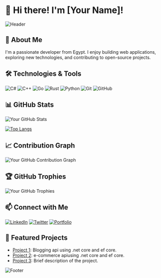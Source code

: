 # 👋 Hi there! I'm [Your Name]!

![Header](https://user-images.githubusercontent.com/your-image-path/your-header.png)

## 🚀 About Me
I'm a passionate developer from Egypt. I enjoy building web applications, exploring new technologies, and contributing to open-source projects.


## 🛠️ Technologies & Tools
![C#](https://img.shields.io/badge/C%23-239120?style=flat-square&logo=c-sharp&logoColor=white)
![C++](https://img.shields.io/badge/C++-00599C?style=flat-square&logo=c%2B%2B&logoColor=white)
![Go](https://img.shields.io/badge/Go-00ADD8?style=flat-square&logo=go&logoColor=white)
![Rust](https://img.shields.io/badge/Rust-000000?style=flat-square&logo=rust&logoColor=white)
![Python](https://img.shields.io/badge/Python-3776AB?style=flat-square&logo=python&logoColor=white)
![Git](https://img.shields.io/badge/Git-F05032?style=flat-square&logo=git&logoColor=white)
![GitHub](https://img.shields.io/badge/GitHub-181717?style=flat-square&logo=github&logoColor=white)

## 📊 GitHub Stats
![Your GitHub Stats](https://github-readme-stats.vercel.app/api?username=MRX173&show_icons=true&theme=tokyonight)

[![Top Langs](https://github-readme-stats.vercel.app/api/top-langs/?username=MRX173&layout=compact&theme=tokyonight)](https://github.com/your-username)

## 📈 Contribution Graph
![Your GitHub Contribution Graph](https://github-readme-activity-graph.vercel.app/graph?username=MRX173&theme=react-dark&bg_color=20232a&hide_border=true)

## 🏆 GitHub Trophies
![Your GitHub Trophies](https://github-profile-trophy.vercel.app/?username=MRX173&theme=onestar&no-frame=true&margin-w=15&margin-h=15)

## 📫 Connect with Me
[![LinkedIn](https://img.shields.io/badge/LinkedIn-blue?style=flat-square&logo=linkedin)]([https://www.linkedin.com/in/your-linkedin](https://www.linkedin.com/in/mohamed-samir-a770a722a/))
[![Twitter](https://img.shields.io/badge/Twitter-1DA1F2?style=flat-square&logo=twitter&logoColor=white)]([https://twitter.com/your-twitter](https://x.com/MRX17__))
[![Portfolio](https://img.shields.io/badge/Portfolio-000000?style=flat-square&logo=react&logoColor=white)](https://your-portfolio-link.com)

## 💼 Featured Projects
- [Project 1](https://github.com/MRX173/Blogging-Api): Blogging api using .net core and ef core.
- [Project 2](https://github.com/MRX173/E-CommerceApi): e-commerce apiusing .net core and ef core.
- [Project 3](https://github.com/your-username/project-3): Brief description of the project.

![Footer](https://user-images.githubusercontent.com/your-image-path/your-footer.png)
